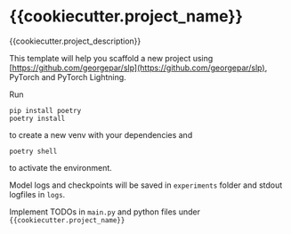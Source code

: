 # {{cookiecutter.project_name}}

{{cookiecutter.project_description}}


This template will help you scaffold a new project using
[https://github.com/georgepar/slp](https://github.com/georgepar/slp), PyTorch and PyTorch
Lightning.


Run

```
pip install poetry
poetry install
```

to create a new venv with your dependencies and

```
poetry shell
```

to activate the environment.


Model logs and checkpoints will be saved in `experiments` folder and stdout logfiles in `logs`.

Implement TODOs in `main.py` and python files under `{{cookiecutter.project_name}}`
